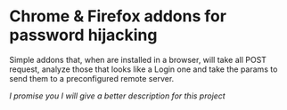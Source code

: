 # Chrome & Firefox addons for password hijacking #

Simple addons that, when are installed in a browser, will take all POST request, analyze those that looks like a Login one and take the params to send them to a preconfigured remote server.

*I promise you I will give a better description for this project*

